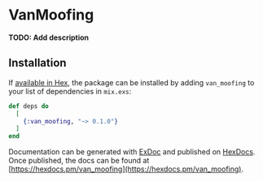 # VanMoofing

**TODO: Add description**

## Installation

If [available in Hex](https://hex.pm/docs/publish), the package can be installed
by adding `van_moofing` to your list of dependencies in `mix.exs`:

```elixir
def deps do
  [
    {:van_moofing, "~> 0.1.0"}
  ]
end
```

Documentation can be generated with [ExDoc](https://github.com/elixir-lang/ex_doc)
and published on [HexDocs](https://hexdocs.pm). Once published, the docs can
be found at [https://hexdocs.pm/van_moofing](https://hexdocs.pm/van_moofing).

